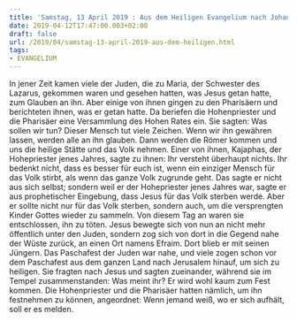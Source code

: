 ```yaml
---
title: 'Samstag, 13 April 2019 : Aus dem Heiligen Evangelium nach Johannes - Joh 11,45-57.'
date: 2019-04-12T17:47:00.003+02:00
draft: false
url: /2019/04/samstag-13-april-2019-aus-dem-heiligen.html
tags: 
- EVANGELIUM
---
```


In jener Zeit kamen viele der Juden, die zu Maria, der Schwester des Lazarus, gekommen waren und gesehen hatten, was Jesus getan hatte, zum Glauben an ihn. Aber einige von ihnen gingen zu den Pharisäern und berichteten ihnen, was er getan hatte. Da beriefen die Hohenpriester und die Pharisäer eine Versammlung des Hohen Rates ein. Sie sagten: Was sollen wir tun? Dieser Mensch tut viele Zeichen. Wenn wir ihn gewähren lassen, werden alle an ihn glauben. Dann werden die Römer kommen und uns die heilige Stätte und das Volk nehmen. Einer von ihnen, Kajaphas, der Hohepriester jenes Jahres, sagte zu ihnen: Ihr versteht überhaupt nichts. Ihr bedenkt nicht, dass es besser für euch ist, wenn ein einziger Mensch für das Volk stirbt, als wenn das ganze Volk zugrunde geht. Das sagte er nicht aus sich selbst; sondern weil er der Hohepriester jenes Jahres war, sagte er aus prophetischer Eingebung, dass Jesus für das Volk sterben werde. Aber er sollte nicht nur für das Volk sterben, sondern auch, um die versprengten Kinder Gottes wieder zu sammeln. Von diesem Tag an waren sie entschlossen, ihn zu töten. Jesus bewegte sich von nun an nicht mehr öffentlich unter den Juden, sondern zog sich von dort in die Gegend nahe der Wüste zurück, an einen Ort namens Efraim. Dort blieb er mit seinen Jüngern. Das Paschafest der Juden war nahe, und viele zogen schon vor dem Paschafest aus dem ganzen Land nach Jerusalem hinauf, um sich zu heiligen. Sie fragten nach Jesus und sagten zueinander, während sie im Tempel zusammenstanden: Was meint ihr? Er wird wohl kaum zum Fest kommen. Die Hohenpriester und die Pharisäer hatten nämlich, um ihn festnehmen zu können, angeordnet: Wenn jemand weiß, wo er sich aufhält, soll er es melden.